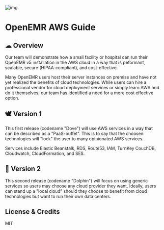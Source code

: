 ![img](http://www.textfiles.com/underconstruction/HeHeartlandBluffs8237Photo_2000construction5_anim.gif)

# OpenEMR AWS Guide

## ☁ Overview

Our team will demonstrate how a small facility or hospital can run their OpenEMR v5 installation in the AWS cloud in a way that is peformant, scalable, secure (HIPAA-compliant), and cost-effective.

Many OpenEMR users host their server instances on premise and have not yet realized the benefits of cloud technologies. While users can hire a professional vendor for cloud deployment services or simply learn AWS and do it themselves, our team has identified a need for a more cost effective option.

## 🕊️ Version 1

This first release (codename "Dove") will use AWS services in a way that can be described as a "PaaS-buffet". This is to say that the choosen technologies will "lock" the user to many opinionated AWS services.

Services include Elastic Beanstalk, RDS, Route53, IAM, TurnKey CouchDB, Cloudwatch, CloudFormation, and SES.

## 🐨 Version 2

This second release (codename "Dolphin") will focus on using generic services so users may choose any cloud provider they want. Ideally, users can stand up a "local cloud" should they choose to benefit from cloud technologies but want to run their own data centers.

## License & Credits

MIT
